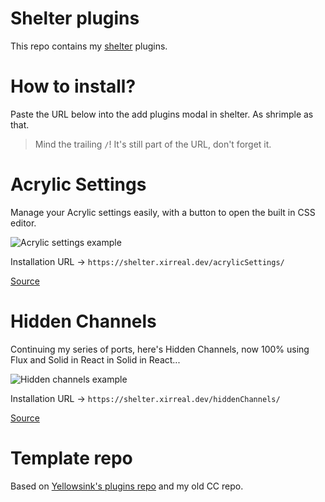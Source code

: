 # Shelter plugins

This repo contains my [shelter](https://github.com/uwu/shelter/) plugins.

# How to install?

Paste the URL below into the add plugins modal in shelter. As shrimple as that.

> Mind the trailing `/`! It's still part of the URL, don't forget it.

# Acrylic Settings

Manage your Acrylic settings easily, with a button to open the built in CSS editor.

![Acrylic settings example](https://raw.githubusercontent.com/xirreal-plugins/xirreal-plugins.github.io/master/assets/acrylicSettings.png)

Installation URL -> `https://shelter.xirreal.dev/acrylicSettings/`

[Source](https://github.com/xirreal-plugins/xirreal-plugins.github.io/tree/master/plugins/acrylicSettings)

# Hidden Channels

Continuing my series of ports, here's Hidden Channels, now 100% using Flux and Solid in React in Solid in React...

![Hidden channels example](https://raw.githubusercontent.com/xirreal-plugins/xirreal-plugins.github.io/master/assets/hiddenChannels.png)

Installation URL -> `https://shelter.xirreal.dev/hiddenChannels/`

[Source](https://github.com/xirreal-plugins/xirreal-plugins.github.io/tree/master/plugins/hiddenChannels)

# Template repo

Based on [Yellowsink's plugins repo](https://github.com/yellowsink/shelter-plugins/) and my old CC repo.
